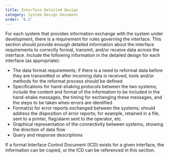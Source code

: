 ```yaml
---
title: Interface Detailed Design
category: System Design Document
order: '6.2'
---
```


For each system that provides information exchange with the system under development, there is a requirement for rules governing the interface.  This section should provide enough detailed information about the interface requirements to correctly format, transmit, and/or receive data across the interface.  Include the following information in the detailed design for each interface (as appropriate):

- The data format requirements; if there is a need to reformat data before they are transmitted or after incoming data is received, tools and/or methods for the reformat process should be defined
- Specifications for hand-shaking protocols between the two systems; include the content and format of the information to be included in the hand-shake messages, the timing for exchanging these messages, and the steps to be taken when errors are identified
- Format(s) for error reports exchanged between the systems; should address the disposition of error reports; for example, retained in a file, sent to a printer, flag/alarm sent to the operator, etc.
- Graphical representation of the connectivity between systems, showing the direction of data flow
- Query and response descriptions

If a formal Interface Control Document (ICD) exists for a given interface, the information can be copied, or the ICD can be referenced in this section.
